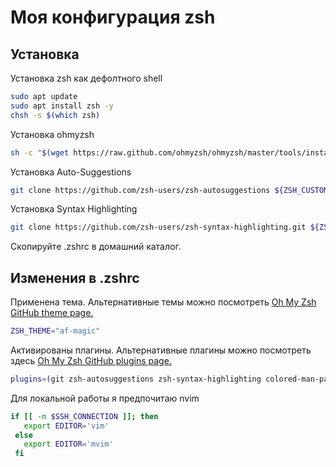 # Моя конфигурация zsh

## Установка

Установка zsh как дефолтного shell

```sh
sudo apt update
sudo apt install zsh -y
chsh -s $(which zsh)
```

Установка ohmyzsh

```sh
sh -c "$(wget https://raw.github.com/ohmyzsh/ohmyzsh/master/tools/install.sh -O -)"
```

Установка Auto-Suggestions

```sh
git clone https://github.com/zsh-users/zsh-autosuggestions ${ZSH_CUSTOM:-~/.oh-my-zsh/custom}/plugins/zsh-autosuggestions
```

Установка Syntax Highlighting

```sh
git clone https://github.com/zsh-users/zsh-syntax-highlighting.git ${ZSH_CUSTOM:-~/.oh-my-zsh/custom}/plugins/zsh-syntax-highlighting
```

Скопируйте .zshrc в домашний каталог.

## Изменения в .zshrc

Применена тема. Альтернативные темы можно посмотреть [Oh My Zsh GitHub theme page.](https://github.com/ohmyzsh/ohmyzsh/wiki/Themes)

```sh
ZSH_THEME="af-magic"
```

Активированы плагины. Альтернативные плагины можно посмотреть здесь [Oh My Zsh GitHub plugins page.](https://github.com/ohmyzsh/ohmyzsh/wiki/Plugins)

```sh
plugins=(git zsh-autosuggestions zsh-syntax-highlighting colored-man-pages colorize)
```

Для локальной работы я предпочитаю nvim

```sh
if [[ -n $SSH_CONNECTION ]]; then
   export EDITOR='vim'
 else
   export EDITOR='mvim'
 fi
```


